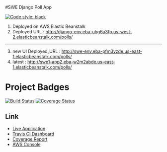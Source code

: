 #SWE Django Poll App

[![Code style: black](https://img.shields.io/badge/code%20style-black-000000.svg)](https://github.com/psf/black)

1. Deployed on AWS Elastic Beanstalk
2. Deployed URL : http://django-env.eba-uhg6a3fp.us-west-2.elasticbeanstalk.com/polls/
- - - - - 
3. new UI Deployed_URL : http://swe-env.eba-pfm3vzde.us-east-1.elasticbeanstalk.com/polls/
4. latest : http://swe1-app2.eba-w2m2abde.us-east-1.elasticbeanstalk.com/polls/

# Project Badges

[![Build Status](https://travis-ci.com/NeelGaji/swe1-app.svg?branch=main)](https://app.travis-ci.com/github/NeelGaji/swe1-app?serverType=git)
[![Coverage Status](https://coveralls.io/repos/github/NeelGaji/swe1-app/badge.svg?branch=main)](https://coveralls.io/github/NeelGaji/swe1-app?branch=main)

## Link
- [Live Application](http://swe1-app2.eba-w2m2abde.us-east-1.elasticbeanstalk.com/polls/)
- [Travis CI Dashboard](https://travis-ci.com/NeelGaji/swe1-app)
- [Coverage Report](https://coveralls.io/github/NeelGaji/swe1-app)
- [AWS Console](https://console.aws.amazon.com/elasticbeanstalk/home?region=us-east-1)

